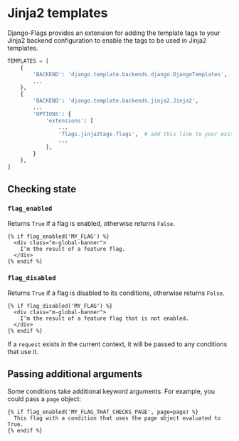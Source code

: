 # Jinja2 templates

Django-Flags provides an extension for adding the template tags to your Jinja2
backend configuration to enable the tags to be used in Jinja2 templates.

```python
TEMPLATES = [
    {
        'BACKEND': 'django.template.backends.django.DjangoTemplates',
        ...
    },
    {
        'BACKEND': 'django.template.backends.jinja2.Jinja2',
        ...
        'OPTIONS': {
            'extensions': [
                ...
                'flags.jinja2tags.flags',  # add this line to your existing settings
                ...
            ],
        }
    },
]
```


## Checking state

### `flag_enabled`

Returns `True` if a flag is enabled, otherwise returns `False`.

```jinja
{% if flag_enabled('MY_FLAG') %}
  <div class="m-global-banner">
    I’m the result of a feature flag.   
  </div>
{% endif %}
```

### `flag_disabled`

Returns `True` if a flag is disabled to its conditions, otherwise returns `False`.

```jinja
{% if flag_disabled('MY_FLAG') %}
  <div class="m-global-banner">
    I’m the result of a feature flag that is not enabled.
  </div>
{% endif %}
```

If a `request` exists in the current context,
it will be passed to any conditions that use it.


## Passing additional arguments

Some conditions take additional keyword arguments.
For example, you could pass a `page` object:

```jinja
{% if flag_enabled('MY_FLAG_THAT_CHECKS_PAGE', page=page) %}
  This flag with a condition that uses the page object evaluated to True.
{% endif %}
```
